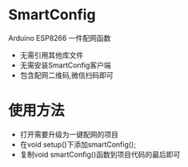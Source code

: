 # SmartConfig

Arduino ESP8266 一件配网函数

  - 无需引用其他库文件
  - 无需安装SmartConfig客户端
  - 包含配网二维码,微信扫码即可

# 使用方法

  - 打开需要升级为一键配网的项目
  - 在void setup()下添加smartConfig();
  - 复制void smartConfig()函数到项目代码的最后即可